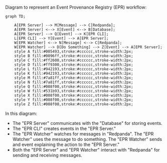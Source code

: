 Diagram to represent an Event Provenance Registry (EPR) workflow:

```mermaid
graph TD;

    A[EPR Server] --> M[Message] --> C[Redpanda];
    A[EPR Server] <--> X[Event] <--> B[Database];
    A[EPR Server] --> Q[Event] --> K[EPR CLI];
    L[EPR CLI] --> Y[Event] --> A[EPR Server];
    W[EPR Watcher] <--> N[Message] <--> C[Redpanda];
    W[EPR Watcher] --> D[Do Something] --> Z[Event] --> A[EPR Server];
    style A fill:#005493,stroke:#cccccc,stroke-width:2px;
    style B fill:#0096ff,stroke:#cccccc,stroke-width:2px;
    style C fill:#ff2600,stroke:#cccccc,stroke-width:2px;
    style D fill:#ff9300,stroke:#cccccc,stroke-width:2px;
    style L fill:#942193,stroke:#cccccc,stroke-width:2px;
    style K fill:#942193,stroke:#cccccc,stroke-width:2px;
    style M fill:#7a81ff,stroke:#cccccc,stroke-width:2px;
    style N fill:#7a81ff,stroke:#cccccc,stroke-width:2px;
    style Q fill:#008f00,stroke:#cccccc,stroke-width:2px;
    style W fill:#531b93,stroke:#cccccc,stroke-width:2px;
    style X fill:#008f00,stroke:#cccccc,stroke-width:2px;
    style Y fill:#008f00,stroke:#cccccc,stroke-width:2px;
    style Z fill:#008f00,stroke:#cccccc,stroke-width:2px;
```

In this diagram:

- The "EPR Server" communicates with the "Database" for storing events.
- The "EPR CLI" creates events in the "EPR Server."
- The "EPR Watcher" watches for messages in "Redpanda". The "EPR Watcher" uses
  the message to do something. The "EPR Watcher" sends and event explaining the
  action to the "EPR Server."
- Both the "EPR Server" and "EPR Watcher" interact with "Redpanda" for sending
  and receiving messages.
